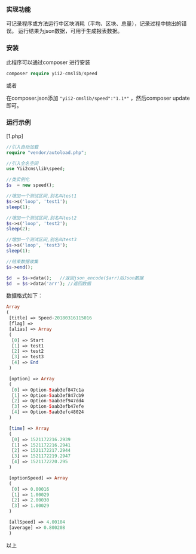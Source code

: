 
### 实现功能

可记录程序或方法运行中区块消耗（平均、区块、总量），记录过程中抛出的错误。
运行结果为json数据，可用于生成报表数据。


### 安装

此程序可以通过composer 进行安装

```php
composer require yii2-cmslib/speed
```

或者

在composer.json添加 ```"yii2-cmslib/speed":"1.1*"``` ，然后composer update 即可。


### 运行示例

[1.php]
```php
//引入自动加载
require "vendor/autoload.php";

//引入全名空间
use Yii2cms\lib\speed;

//类实例化
$s  = new speed();

//增加一个测试区间,别名叫test1 
$s->s('loop', 'test1');
sleep(1);

//增加一个测试区间,别名叫test2
$s->s('loop', 'test2');
sleep(2);

//增加一个测试区间,别名叫test3
$s->s('loop', 'test3');
sleep(1);

//结束数据收集
$s->end();

$d  = $s->data();	//返回json_encode($arr)后Json数据
$d  = $s->data('arr'); //返回数据
```

数据格式如下：

```php
Array
(
 [title] => Speed-20180316115016
 [flag] =>
 [alias] => Array
 (
  [0] => Start
  [1] => test1
  [2] => test2
  [3] => test3
  [4] => End
 )

 [option] => Array
 (
  [0] => Option-5aab3ef847c1a
  [1] => Option-5aab3ef847cb9
  [2] => Option-5aab3ef947dd4
  [3] => Option-5aab3efb47efe
  [4] => Option-5aab3efc48024
 )

 [time] => Array
 (
  [0] => 1521172216.2939
  [1] => 1521172216.2941
  [2] => 1521172217.2944
  [3] => 1521172219.2947
  [4] => 1521172220.295
 )

 [optionSpeed] => Array
 (
  [0] => 0.00016
  [1] => 1.00029
  [2] => 2.00030
  [3] => 1.00029
 )

 [allSpeed] => 4.00104
 [average] => 0.800208
 )

 ```

 以上

